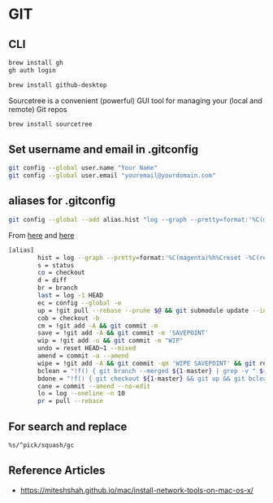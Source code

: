 # GIT

## CLI

```bash
brew install gh
gh auth login
```

```bash
brew install github-desktop
```

Sourcetree is a convenient (powerful) GUI tool for managing your (local and remote) Git repos

```bash
brew install sourcetree
```

## Set username and email in .gitconfig

```bash
git config --global user.name "Your Name"
git config --global user.email "youremail@yourdomain.com"
```

## aliases for .gitconfig

```bash
git config --global --add alias.hist "log --graph --pretty=format:'%C(magenta)%h%Creset -%C(red)%d%Creset %s %C(dim green)(%cr) %C(cyan)<%an>%Creset' --abbrev-commit"
```

From [here](https://haacked.com/archive/2014/07/28/github-flow-aliases/)
and [here](https://victorzhou.com/blog/git-aliases/)

```bash
[alias]
        hist = log --graph --pretty=format:'%C(magenta)%h%Creset -%C(red)%d%Creset %s %C(dim green)(%cr) %C(cyan)<%an>%Creset' --abbrev-commit
        s = status
        co = checkout
        d = diff
        br = branch
        last = log -1 HEAD
        ec = config --global -e
        up = !git pull --rebase --prune $@ && git submodule update --init --recursive
        cob = checkout -b
        cm = !git add -A && git commit -m
        save = !git add -A && git commit -m 'SAVEPOINT'
        wip = !git add -u && git commit -m "WIP"
        undo = reset HEAD~1 --mixed
        amend = commit -a --amend
        wipe = !git add -A && git commit -qm 'WIPE SAVEPOINT' && git reset HEAD~1 --hard
        bclean = "!f() { git branch --merged ${1-master} | grep -v " ${1-master}$" | xargs git branch -d; }; f"
        bdone = "!f() { git checkout ${1-master} && git up && git bclean ${1-master}; }; f"
        cane = commit --amend --no-edit
        lo = log --oneline -n 10
        pr = pull --rebase
```

## For search and replace

```bash
%s/^pick/squash/gc
```

## Reference Articles

- <https://miteshshah.github.io/mac/install-network-tools-on-mac-os-x/>
